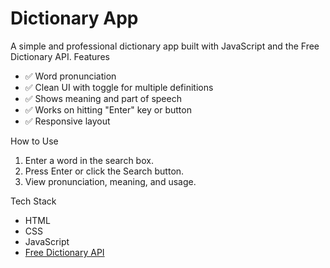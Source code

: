 # Dictionary App

A simple and professional dictionary app built with JavaScript and the Free Dictionary API.
Features
- ✅ Word pronunciation
- ✅ Clean UI with toggle for multiple definitions
- ✅ Shows meaning and part of speech
- ✅ Works on hitting "Enter" key or button
- ✅ Responsive layout

How to Use
1. Enter a word in the search box.
2. Press Enter or click the Search button.
3. View pronunciation, meaning, and usage.

Tech Stack
- HTML
- CSS
- JavaScript
- [Free Dictionary API](https://dictionaryapi.dev/)


